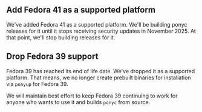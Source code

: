 ## Add Fedora 41 as a supported platform

We've added Fedora 41 as a supported platform. We'll be building ponyc releases for it until it stops receiving security updates in November 2025. At that point, we'll stop building releases for it.

## Drop Fedora 39 support

Fedora 39 has reached its end of life date. We've dropped it as a supported platform. That means, we no longer create prebuilt binaries for installation via `ponyup` for Fedora 39.

We will maintain best effort to keep Fedora 39 continuing to work for anyone who wants to use it and builds `ponyc` from source.

